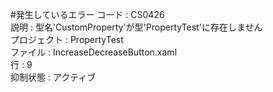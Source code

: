 #発生しているエラー
コード : CS0426  
説明 : 型名'CustomProperty'が型'PropertyTest'に存在しません  
プロジェクト : PropertyTest  
ファイル : IncreaseDecreaseButton.xaml  
行 : 9  
抑制状態 : アクティブ  
